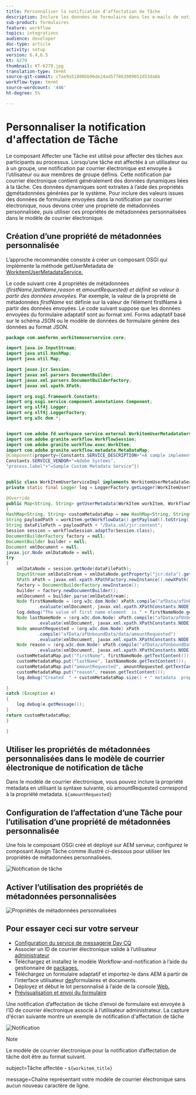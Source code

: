 ```yaml
---
title: Personnaliser la notification d'affectation de Tâche
description: Inclure les données de formulaire dans les e-mails de notification d'affectation de tâche
sub-product: formulaires
feature: workflow
topics: integrations
audience: developer
doc-type: article
activity: setup
version: 6.4,6.5
kt: 6279
thumbnail: KT-6279.jpg
translation-type: tm+mt
source-git-commit: c7ae9a51800bb96de24ad577863989053d53da6b
workflow-type: tm+mt
source-wordcount: '446'
ht-degree: 5%

---
```



# Personnaliser la notification d&#39;affectation de Tâche

Le composant Affecter une Tâche est utilisé pour affecter des tâches aux participants au processus. Lorsqu’une tâche est affectée à un utilisateur ou à un groupe, une notification par courrier électronique est envoyée à l’utilisateur ou aux membres de groupe définis.
Cette notification par courrier électronique contient généralement des données dynamiques liées à la tâche. Ces données dynamiques sont extraites à l’aide des propriétés [de](https://docs.adobe.com/content/help/en/experience-manager-65/forms/publish-process-aem-forms/use-metadata-in-email-notifications.html#using-system-generated-metadata-in-an-email-notification)métadonnées générées par le système.
Pour inclure des valeurs issues des données de formulaire envoyées dans la notification par courrier électronique, nous devons créer une propriété de métadonnées personnalisée, puis utiliser ces propriétés de métadonnées personnalisées dans le modèle de courrier électronique.



## Création d’une propriété de métadonnées personnalisée

L’approche recommandée consiste à créer un composant OSGI qui implémente la méthode getUserMetadata de [WorkitemUserMetadataService.](https://helpx.adobe.com/experience-manager/6-5/forms/javadocs/com/adobe/fd/workspace/service/external/WorkitemUserMetadataService.html#getUserMetadataMap--)

Le code suivant crée 4 propriétés de métadonnées (_firstName_,_lastName_,_reason_ et _amountRequested) et définit sa valeur à partir des données envoyées._ Par exemple, la valeur de la propriété de métadonnées _firstName_ est définie sur la valeur de l’élément firstName à partir des données envoyées. Le code suivant suppose que les données envoyées du formulaire adaptatif sont au format xml. Forms adaptatif basé sur le schéma JSON ou le modèle de données de formulaire génère des données au format JSON.


```java
package com.aemforms.workitemuserservice.core;

import java.io.InputStream;
import java.util.HashMap;
import java.util.Map;

import javax.jcr.Session;
import javax.xml.parsers.DocumentBuilder;
import javax.xml.parsers.DocumentBuilderFactory;
import javax.xml.xpath.XPath;

import org.osgi.framework.Constants;
import org.osgi.service.component.annotations.Component;
import org.slf4j.Logger;
import org.slf4j.LoggerFactory;
import org.w3c.dom.*;


import com.adobe.fd.workspace.service.external.WorkitemUserMetadataService;
import com.adobe.granite.workflow.WorkflowSession;
import com.adobe.granite.workflow.exec.WorkItem;
import com.adobe.granite.workflow.metadata.MetaDataMap;
@Component(property={Constants.SERVICE_DESCRIPTION+"=A sample implementation of a user metadata service.",
Constants.SERVICE_VENDOR+"=Adobe Systems",
"process.label"+"=Sample Custom Metadata Service"})


public class WorkItemUserServiceImpl implements WorkitemUserMetadataService {
private static final Logger log = LoggerFactory.getLogger(WorkItemUserServiceImpl.class);

@Override
public Map<String, String> getUserMetadata(WorkItem workItem, WorkflowSession workflowSession,MetaDataMap metadataMap)
{
HashMap<String, String> customMetadataMap = new HashMap<String, String>();
String payloadPath = workItem.getWorkflowData().getPayload().toString();
String dataFilePath = payloadPath + "/Data.xml/jcr:content";
Session session = workflowSession.adaptTo(Session.class);
DocumentBuilderFactory factory = null;
DocumentBuilder builder = null;
Document xmlDocument = null;
javax.jcr.Node xmlDataNode = null;
try
{
    xmlDataNode = session.getNode(dataFilePath);
    InputStream xmlDataStream = xmlDataNode.getProperty("jcr:data").getBinary().getStream();
    XPath xPath = javax.xml.xpath.XPathFactory.newInstance().newXPath();
    factory = DocumentBuilderFactory.newInstance();
    builder = factory.newDocumentBuilder();
    xmlDocument = builder.parse(xmlDataStream);
    Node firstNameNode = (org.w3c.dom.Node) xPath.compile("afData/afUnboundData/data/firstName")
            .evaluate(xmlDocument, javax.xml.xpath.XPathConstants.NODE);
    log.debug("The value of first name element  is " + firstNameNode.getTextContent());
    Node lastNameNode = (org.w3c.dom.Node) xPath.compile("afData/afUnboundData/data/lastName")
            .evaluate(xmlDocument, javax.xml.xpath.XPathConstants.NODE);
    Node amountRequested = (org.w3c.dom.Node) xPath
            .compile("afData/afUnboundData/data/amountRequested")
            .evaluate(xmlDocument, javax.xml.xpath.XPathConstants.NODE);
    Node reason = (org.w3c.dom.Node) xPath.compile("afData/afUnboundData/data/reason")
            .evaluate(xmlDocument, javax.xml.xpath.XPathConstants.NODE);
    customMetadataMap.put("firstName", firstNameNode.getTextContent());
    customMetadataMap.put("lastName", lastNameNode.getTextContent());
    customMetadataMap.put("amountRequested", amountRequested.getTextContent());
    customMetadataMap.put("reason", reason.getTextContent());
    log.debug("Created  " + customMetadataMap.size() + " metadata  properties");

}
catch (Exception e)
{
    log.debug(e.getMessage());
}
return customMetadataMap;
}

}
```

## Utiliser les propriétés de métadonnées personnalisées dans le modèle de courrier électronique de notification de tâche

Dans le modèle de courrier électronique, vous pouvez inclure la propriété metadata en utilisant la syntaxe suivante, où amountRequested correspond à la propriété metadata. `${amountRequested}`

## Configuration de l’affectation d’une Tâche pour l’utilisation d’une propriété de métadonnées personnalisée

Une fois le composant OSGi créé et déployé sur AEM serveur, configurez le composant Assign Tâche comme illustré ci-dessous pour utiliser les propriétés de métadonnées personnalisées.


![Notification de tâche](assets/task-notification.PNG)

## Activer l’utilisation des propriétés de métadonnées personnalisées

![Propriétés de métadonnées personnalisées](assets/custom-meta-data-properties.PNG)

## Pour essayer ceci sur votre serveur

* [Configuration du service de messagerie Day CQ](https://docs.adobe.com/content/help/en/experience-manager-65/administering/operations/notification.html#configuring-the-mail-service)
* Associer un ID de courrier électronique valide à l’utilisateur [administrateur](http://localhost:4502/security/users.html)
* Téléchargez et installez le modèle [](assets/workflow-and-task-notification-template.zip) Workflow-and-notification à l’aide du gestionnaire de [packages.](http://localhost:4502/crx/packmgr/index.jsp)
* Téléchargez un formulaire [](assets/request-travel-authorization.zip) adaptatif et importez-le dans AEM à partir de l’interface utilisateur [des](http://localhost:4502/aem/forms.html/content/dam/formsanddocuments)formulaires et documents.
* Déployez et début le lot [](assets/work-items-user-service-bundle.jar) personnalisé à l’aide de la console [Web.](http://localhost:4502/system/console/bundles)
* [Prévisualisation et envoi du formulaire](http://localhost:4502/content/dam/formsanddocuments/requestfortravelauhtorization/jcr:content?wcmmode=disabled)

Une notification d’affectation de tâche d’envoi de formulaire est envoyée à l’ID de courrier électronique associé à l’utilisateur administrateur. La capture d&#39;écran suivante montre un exemple de notification d&#39;affectation de tâche

![Notification](assets/task-nitification-email.png)

>[!NOTE]
>Le modèle de courrier électronique pour la notification d’affectation de tâche doit être au format suivant.
>
> subject=Tâche affectée - `${workitem_title}`
>
> message=Chaîne représentant votre modèle de courrier électronique sans aucun nouveau caractère de ligne.
